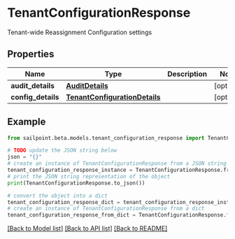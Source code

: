 # TenantConfigurationResponse

Tenant-wide Reassignment Configuration settings

## Properties

Name | Type | Description | Notes
------------ | ------------- | ------------- | -------------
**audit_details** | [**AuditDetails**](AuditDetails.md) |  | [optional] 
**config_details** | [**TenantConfigurationDetails**](TenantConfigurationDetails.md) |  | [optional] 

## Example

```python
from sailpoint.beta.models.tenant_configuration_response import TenantConfigurationResponse

# TODO update the JSON string below
json = "{}"
# create an instance of TenantConfigurationResponse from a JSON string
tenant_configuration_response_instance = TenantConfigurationResponse.from_json(json)
# print the JSON string representation of the object
print(TenantConfigurationResponse.to_json())

# convert the object into a dict
tenant_configuration_response_dict = tenant_configuration_response_instance.to_dict()
# create an instance of TenantConfigurationResponse from a dict
tenant_configuration_response_from_dict = TenantConfigurationResponse.from_dict(tenant_configuration_response_dict)
```
[[Back to Model list]](../README.md#documentation-for-models) [[Back to API list]](../README.md#documentation-for-api-endpoints) [[Back to README]](../README.md)


